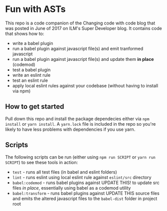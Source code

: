 # Fun with ASTs

This repo is a code companion of the Changing code with code blog that was posted in June of 2017 on ILM's Super Developer blog.  It contains code that shows how to:

* write a babel plugin
* run a babel plugin against javascript file(s) and emit tranformed javascript
* run a babel plugin against javascript file(s) and update them __in place__ (codemod)
* test a babel plugin
* write an eslint rule
* test an eslint rule
* apply local eslint rules against your codebase (without having to install via npm)

## How to get started

Pull down this repo and install the package dependecies either via `npm install` or `yarn install`.  A `yarn.lock` file is included in the repo so you're likely to have less problems with dependencies if you use yarn.

## Scripts

The following scripts can be run (either using `npm run SCRIPT` or `yarn run SCRIPT`) to see these tools in action:
* `test` - runs all test files (in babel and eslint folders)
* `lint` - runs eslint using local eslint rule against `eslint/src` directory
* `babel:codemod` - runs babel plugins against UPDATE THIS! to update src files _in place_, essentially using babel as a codemod utility
* `babel:transform` - runs babel plugins against UPDATE THIS source files and emits the altered javascript files to the `babel-dist` folder in project root